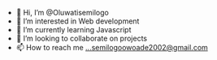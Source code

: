 - 👋 Hi, I’m @Oluwatisemilogo 
- 👀 I’m interested in Web development
- 🌱 I’m currently learning Javascript 
- 💞️ I’m looking to collaborate on projects
- 📫 How to reach me ...semilogoowoade2002@gmail.com

<!---
Oluwatisemilogo/Oluwatisemilogo is a ✨ special ✨ repository because its `README.md` (this file) appears on your GitHub profile.
You can click the Preview link to take a look at your changes.
--->
